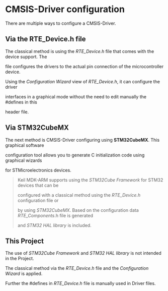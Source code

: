 # CMSIS-Driver configuration

There are multiple ways to configure a CMSIS-Driver.


## Via the RTE_Device.h file

The classical method is using the *RTE_Device.h* file that comes with the device support. The 

file configures the drivers to the actual pin connection of the microcontroller device. 

Using the *Configuration Wizard* view of *RTE_Device.h*, it can configure the driver 

interfaces in a graphical mode without the need to edit manually the #defines in this 

header file. 


## Via STM32CubeMX

The next method is  CMSIS-Driver configuring using **STM32CubeMX**. This graphical software 

configuration tool allows you to generate C initialization code using graphical wizards 

for STMicroelectronics devices.



> Keil MDK-ARM supports using the *STM32Cube Framework*  for STM32 devices that can be 
> 
> configured with a classical method using the *RTE_Device.h* configuration file or 
> 
> by using *STM32CubeMX*. Based on the configuration data *RTE_Components*.h file is generated 
> 
> and *STM32 HAL library* is included. 


## This Project

The use of *STM32Cube Framework* and  *STM32 HAL library* is not intended in the Project.

The classical method via the *RTE_Device.h* file and the *Configuration Wizard* is applied.

Further the #defines in *RTE_Device.h* file is manually used in Driver files.


